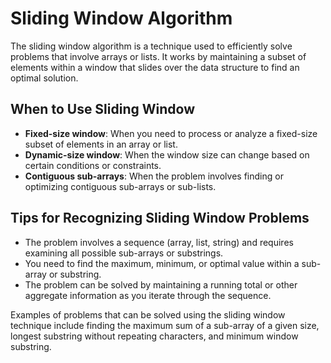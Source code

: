# Sliding Window Algorithm

The sliding window algorithm is a technique used to efficiently solve problems that involve arrays or lists. It works by maintaining a subset of elements within a window that slides over the data structure to find an optimal solution.

## When to Use Sliding Window

- **Fixed-size window**: When you need to process or analyze a fixed-size subset of elements in an array or list.
- **Dynamic-size window**: When the window size can change based on certain conditions or constraints.
- **Contiguous sub-arrays**: When the problem involves finding or optimizing contiguous sub-arrays or sub-lists.

## Tips for Recognizing Sliding Window Problems

- The problem involves a sequence (array, list, string) and requires examining all possible sub-arrays or substrings.
- You need to find the maximum, minimum, or optimal value within a sub-array or substring.
- The problem can be solved by maintaining a running total or other aggregate information as you iterate through the sequence.

Examples of problems that can be solved using the sliding window technique include finding the maximum sum of a sub-array of a given size, longest substring without repeating characters, and minimum window substring.
